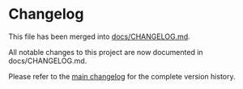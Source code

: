 # Changelog

This file has been merged into [docs/CHANGELOG.md](./docs/CHANGELOG.md).

All notable changes to this project are now documented in docs/CHANGELOG.md. 

Please refer to the [main changelog](./docs/CHANGELOG.md) for the complete version history.